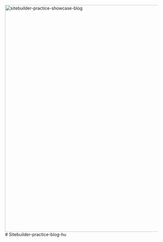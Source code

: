 <img width="750" alt="sitebuilder-practice-showcase-blog" src="https://user-images.githubusercontent.com/97045289/159116675-26b2374a-3a48-4dd0-9a2d-07b5127f0b4b.png">
# Sitebuilder-practice-blog-hu

